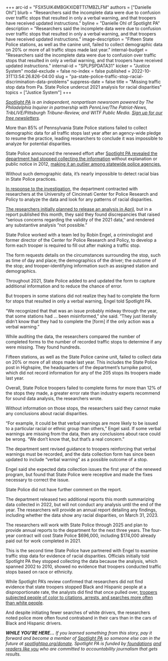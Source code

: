 +++
arc-id = "FSX5UIK4MBGKXIDBTTI7MBZLFM"
authors = ["Danielle Ohl"]
blurb = "Researchers said the incomplete data were due to confusion over traffic stops that resulted in only a verbal warning, and that troopers have received updated instructions."
byline = "Danielle Ohl of Spotlight PA"
description = "Researchers said the incomplete data were due to confusion over traffic stops that resulted in only a verbal warning, and that troopers have received updated instructions."
image-description = "Fifteen State Police stations, as well as the canine unit, failed to collect demographic data on 20% or more of all traffic stops made last year."
internal-budget = "Researchers said the incomplete data were due to confusion over traffic stops that resulted in only a verbal warning, and that troopers have received updated instructions."
internal-id = "SPLPSPDATA31"
kicker = "Justice System"
modal-exclude = false
no-index = false
published = 2022-10-31T13:54:26.826-04:00
slug = "pa-state-police-traffic-stop-racial-discrimination-data-problems"
suppress-date = false
title = "Missing traffic stop data from Pa. State Police undercut 2021 analysis for racial disparities"
topics = ["Justice System"]
+++

<a href="https://www.spotlightpa.org/"><i>Spotlight PA</i></a><i> is an independent, nonpartisan newsroom powered by The Philadelphia Inquirer in partnership with PennLive/The Patriot-News, TribLIVE/Pittsburgh Tribune-Review, and WITF Public Media. </i><a href="https://www.spotlightpa.org/newsletters"><i>Sign up for our free newsletters</i></a><i>.</i>

More than 85% of Pennsylvania State Police stations failed to collect demographic data for all traffic stops last year after an agency-wide pledge to resume the practice, leading researchers to conclude it was impossible to analyze for potential disparities.

State Police announced the renewed effort after <a href="https://www.spotlightpa.org/news/2019/09/pa-state-police-stopped-tracking-driver-race/">Spotlight PA revealed the department had stopped collecting the information</a> without explanation or public notice in 2012, <a href="https://www.spotlightpa.org/news/2020/01/pennsylvania-state-police-racial-bias-traffic-stops-vehicle-searches/">making it an outlier among statewide police agencies. </a>

Without such demographic data, it’s nearly impossible to detect racial bias in State Police practices.

<script src="https://www.spotlightpa.org/embed.js" async></script><div data-spl-embed-version="1" data-spl-src="https://www.spotlightpa.org/embeds/newsletter/"></div>

<a href="https://www.spotlightpa.org/news/2021/01/pa-state-police-traffic-stops-racial-profiling-data-collection/">In response to the investigation</a>, the department contracted with researchers at the University of Cincinnati Center for Police Research and Policy to analyze the data and look for any patterns of racial disparities.

<a href="https://www.spotlightpa.org/news/2022/08/pennsylvania-state-police-racial-bias-traffic-stop-data/">The researchers initially planned to release an analysis in April</a>, but in a report published this month, they said they found discrepancies that raised “serious concerns regarding the validity of the 2021 data,” and rendered any substantive analysis “not possible.”

State Police worked with a team led by Robin Engel, a criminologist and former director of the Center for Police Research and Policy, to develop a form each trooper is required to fill out after making a traffic stop.

The form requests details on the circumstances surrounding the stop, such as time of day and place; the demographics of the driver; the outcome of the stop; and trooper-identifying information such as assigned station and demographics.

Throughout 2021, State Police added to and updated the form to capture additional information and to reduce the chance of error.

But troopers in some stations did not realize they had to complete the form for stops that resulted in only a verbal warning, Engel told Spotlight PA.

“We recognized that that was an issue probably midway through the year, that some stations had … been misinformed,” she said. “They just literally didn’t know that they had to complete the [form] if the only action was a verbal warning.”

While auditing the data, the researchers compared the number of completed forms to the number of recorded traffic stops to determine if any were missing. They found hundreds.

Fifteen stations, as well as the State Police canine unit, failed to collect data on 20% or more of all stops made last year. This includes the State Police post in Highspire, the headquarters of the department’s turnpike patrol, which did not record information for any of the 205 stops its troopers made last year.

Overall, State Police troopers failed to complete forms for more than 12% of the stops they made, a greater error rate than industry experts recommend for sound data analysis, the researchers wrote.

Without information on those stops, the researchers said they cannot make any conclusions about racial disparities.

“For example, it could be that verbal warnings are more likely to be issued to a particular racial or ethnic group than others,” Engel said. If some verbal warnings are missing from the data, then any conclusions about race could be wrong. “We don’t know that, but that’s a real concern.”

The department sent revised guidance to troopers reinforcing that verbal warnings must be recorded, and the data collection form has since been updated to include “verbal warning” as a possible outcome of a stop.

Engel said she expected data collection issues the first year of the renewed program, but found that State Police were receptive and made the fixes necessary to correct the issue.

State Police did not have further comment on the report.

<script src="https://www.spotlightpa.org/embed.js" async></script><div data-spl-embed-version="1" data-spl-src="https://www.spotlightpa.org/embeds/donate/"></div>

The department released two additional reports this month summarizing data collected in 2022, but will not conduct any analysis until the end of the year. The researchers will provide an annual report detailing any findings, including whether the data show any racial disparities, on March 31, 2023.

The researchers will work with State Police through 2025 and plan to provide annual reports to the department for the next three years. The four-year contract will cost State Police $696,000, including $174,000 already paid out for work completed in 2021.

This is the second time State Police have partnered with Engel to examine traffic stop data for evidence of racial disparities. Officials initially told Spotlight PA they stopped collecting the data because the analysis, which spanned 2002 to 2010, showed no evidence that troopers conducted traffic stops based on race or ethnicity.

While Spotlight PA’s review confirmed that researchers did not find evidence that state troopers stopped Black and Hispanic people at a disproportionate rate, the analysts did find that once pulled over, <a href="https://www.spotlightpa.org/news/2020/01/pennsylvania-state-police-racial-bias-traffic-stops-vehicle-searches/">troopers subjected people of color to citations, arrests, and searches more often than white people</a>.

And despite initiating fewer searches of white drivers, the researchers noted police more often found contraband in their cars than in the cars of Black and Hispanic drivers.

<i><b>WHILE YOU’RE HERE...</b></i><i> If you learned something from this story, pay it forward and become a member of </i><a href="https://www.spotlightpa.org/"><i>Spotlight PA</i></a><i> so someone else can in the future at </i><a href="http://spotlightpa.org/donate"><i>spotlightpa.org/donate</i></a><i>. Spotlight PA is funded by</i><a href="https://www.spotlightpa.org/support"><i> foundations</i></a><i> </i><a href="https://www.spotlightpa.org/support"><i>and readers like you</i></a><i> who are committed to accountability journalism that gets results.</i>
